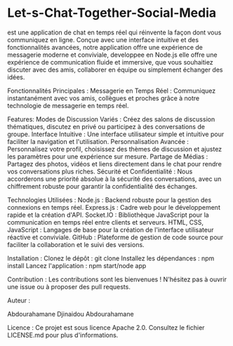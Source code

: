 # Let-s-Chat-Together-Social-Media
est une application de chat en temps réel qui réinvente la façon dont vous communiquez en ligne. Conçue avec une interface intuitive et des fonctionnalités avancées, notre application offre une expérience de messagerie moderne et conviviale, developpee en Node.js elle offre une expérience de communication fluide et immersive, que vous souhaitiez discuter avec des amis, collaborer en équipe ou simplement échanger des idées.

Fonctionnalités Principales :
Messagerie en Temps Réel : Communiquez instantanément avec vos amis, collègues et proches grâce à notre technologie de messagerie en temps réel.

Features:
Modes de Discussion Variés : Créez des salons de discussion thématiques, discutez en privé ou participez à des conversations de groupe.
Interface Intuitive : Une interface utilisateur simple et intuitive pour faciliter la navigation et l'utilisation.
Personnalisation Avancée : Personnalisez votre profil, choisissez des thèmes de discussion et ajustez les paramètres pour une expérience sur mesure.
Partage de Médias : Partagez des photos, vidéos et liens directement dans le chat pour rendre vos conversations plus riches.
Sécurité et Confidentialité : Nous accorderons une priorité absolue à la sécurité des conversations, avec un chiffrement robuste pour garantir la confidentialité des échanges.

Technologies Utilisées :
Node.js : Backend robuste pour la gestion des connexions en temps réel.
Express.js : Cadre web pour le développement rapide et la création d'API.
Socket.IO : Bibliothèque JavaScript pour la communication en temps réel entre clients et serveurs.
HTML, CSS, JavaScript : Langages de base pour la création de l'interface utilisateur réactive et conviviale.
GitHub : Plateforme de gestion de code source pour faciliter la collaboration et le suivi des versions.

Installation :
Clonez le dépôt : git clone 
Installez les dépendances : npm install
Lancez l'application : npm start/node app

Contribution :
Les contributions sont les bienvenues ! N'hésitez pas à ouvrir une issue ou à proposer des pull requests.

Auteur :

Abdourahamane Djinaidou Abdourahamane

Licence :
Ce projet est sous licence Apache 2.0. Consultez le fichier LICENSE.md pour plus d'informations.

